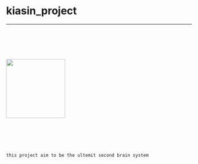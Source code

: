 
# kiasin_project

---
<div style="height:20rem;display:flex; align-items:center;">
   <img src="https://mohamed-alkhatim.web.app/icons/favicon.svg" width="160"/>
</div>

    this project aim to be the ultemit second brain system
  

